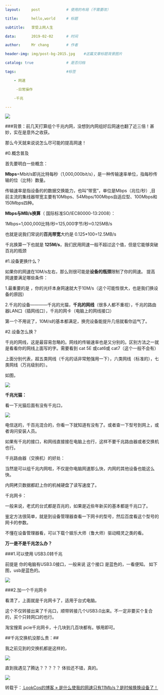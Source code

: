 ---layout:		post			# 使用的布局（不需要改）title:		hello,world		# 标题subtitle:	享受上网人生data:		2019-02-02		# 时间author:		Mr chang		# 作者header-img: img/post-bg-2015.jpg 	#这篇文章标题背景图片catalog: true 				# 是否归档tags:						#标签	- 网速	 -日常操作	-千兆---![](http://thyrsi.com/t6/667/1549198148x2918528114.jpg)###背景：前几天打算组个千兆内网，没想到内网组好后网速也翻了近三倍！甚妙，实在是意外之收获。那么今天就来说说怎么尽可能的提高网速！#0.概念普及首先要明白一些概念：**Mbps**=Mbit/s即兆比特每秒（1,000,000bit/s），是一种传输速率单位，指每秒传输的位（比特）数量。传输速率是指设备的的数据交换能力，也叫“带宽”，单位是Mbps（兆位/秒）,目前主流的集线器带宽主要有10Mbps、54Mbps/100Mbps自适应型、100Mbps和150Mbps四种。**Mbps与MB/s换算**（ 国际标准SO/IEC80000-13:2008）：1Mbps=1,000,000比特/秒=125,000字节/秒=0.125MB/s也就是说我们常说的**百兆带宽**大约是 0.125*100=12.5MB/s千兆换算一下也就是 **125M/s**，我们民用网速一般不超过这个值，但是它能够突破百兆的瓶颈#1.设备更换什么？如果你的网速在10M/s左右，那么则很可能是**设备的瓶颈**限制了你的网速。提高网速要满足哪些条件：1.最重要的是 ，你的光纤本身网速就大于10M/s（这个可能性很大，也是我们换设备的原因）2.千兆的设备————千兆的光猫，**千兆的网线**（很多人都不重视），千兆的路由器LAN口（插网线口），千兆的网卡（电脑上的网线接口）第一个不用说了，10M/s的基本都满足，换完设备能提升几倍就看你运气了。#2.设备怎么换？千兆的网线，这是最容易忽略的。网线的传输速率也是又分别的。区别方法之一就是看看你的网线上面写的字。需要看到 cat 5E 或cat6或 cat7（这个一般不会有）上面分别代表，超五类网线（千兆的话非常勉强用一下），六类网线（标准的），七类网线（万兆级别的）。如图，![](http://thyrsi.com/t6/667/1549196747x2728279997.jpg)**千兆光猫：**看一下光猫后面有没有千兆口，![](http://thyrsi.com/t6/667/1549197083x2728279997.jpg)电信送的，千百兆混合的，你看一下就知道有没有了。或者查一下型号到网上，或者询问安装人员。如果有千兆的接口，和网线直接接在电脑上也行，这样不要千兆路由器或者交换机也行。千兆路由器（交换机）的好处：当然是可以组千兆内网啦，不仅是你电脑网速那么快，内网的其他设备也能这么快。内网拷贝数据都赶上你的机械硬盘了读写速度了。千兆网卡：一般来说，老式的台式都是百兆的，如果是近些年新买的基本都是千兆口了。鉴定方法很简单，就是到设备管理器查看一下网卡的型号，然后百度看这个型号的网卡的参数。不懂在设备管理器看，可以下载个娱乐大师（鲁大师）驱动精灵之类的看。**万一是不是千兆怎么办？**###1.可以使用 USB3.0转千兆前提是 你的电脑有USB3.0接口，一般来说 这个接口 是蓝色的，一看便知。 如下图，usb是蓝色的。![](http://thyrsi.com/t6/667/1549197367x1822612449.jpg)###2.加一个千兆网卡看清了，上面就是千兆网卡了，适用于台式电脑。这个不仅转接出来了千兆口，顺带转接几个USB3.0出来。不一定非要买个复合的，买个只转网口的也行。淘宝搜索 pcie千兆网卡，十几块到几百块都有。够用即可。##千兆交换机没那么贵：##我之前见到的交换机都是这样的，![](http://thyrsi.com/t6/667/1549197521x2728279638.jpg)直到我遇见了腾达？？？？？  体验还不错，真的。![](http://thyrsi.com/t6/667/1549197581x2728279638.jpg)转载于：[ LookCos的博客 » 是什么使我的网速只有11Mb/s？是时候换换设备了！](https://www.lookcos.cn/?p=254)